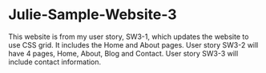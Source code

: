 # Julie-Sample-Website-3

This website is from my user story, SW3-1, which updates the website to use CSS grid.  It includes the Home and About pages.  User story SW3-2 will have 4 pages, Home, About, Blog and Contact.  User story SW3-3 will include contact information.
